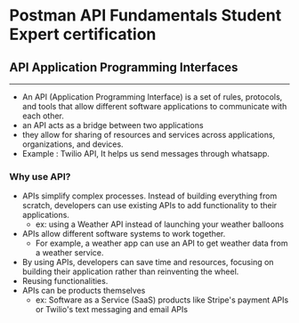 # Postman API Fundamentals Student Expert certification

## API Application Programming Interfaces
--------------------------------------------------------------
* An API (Application Programming Interface) is a set of rules, protocols, and tools that allow different software applications to communicate with each other.
* an API acts as a bridge between two applications
* they allow for sharing of resources and services across applications, organizations, and devices.
* Example : Twilio API, It helps us send messages through whatsapp.

### Why use API?
* APIs simplify complex processes. Instead of building everything from scratch, developers can use existing APIs to add functionality to their applications.
  * ex: using a Weather API instead of launching your weather balloons
* APIs allow different software systems to work together.
  * For example, a weather app can use an API to get weather data from a weather service.
* By using APIs, developers can save time and resources, focusing on building their application rather than reinventing the wheel.
* Reusing functionalities.
* APIs can be products themselves
  * ex: Software as a Service (SaaS) products like Stripe's payment APIs or Twilio's text messaging and email APIs 
  
